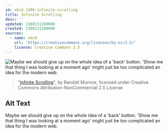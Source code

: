 ```yaml
---
id: xkcd.1309-infinite-scrolling
title: Infinite Scrolling
desc: ''
updated: 1388131200000
created: 1388131200000
sources:
  - name: xkcd
    url: 'https://creativecommons.org/licenses/by-nc/2.5/'
    license: Creative Commons 2.5
---
```

![Maybe we should give up on the whole idea of a 'back' button. 'Show me that thing I was looking at a moment ago' might just be too complicated an idea for the modern web.](https://imgs.xkcd.com/comics/infinite_scrolling.png)
> "[Infinite Scrolling](https://xkcd.com/1309/)", by Randall Munroe, licensed under Creative Commons Attribution-NonCommercial 2.5 License

## Alt Text
Maybe we should give up on the whole idea of a 'back' button. 'Show me that thing I was looking at a moment ago' might just be too complicated an idea for the modern web.
